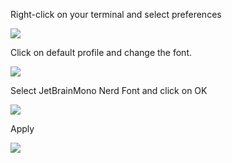 Right-click on your terminal and select preferences

![](https://valentinraillard.fr/GitHub/sympa-shell/5.png)

Click on default profile and change the font.

![](https://valentinraillard.fr/GitHub/sympa-shell/6.png)

Select JetBrainMono Nerd Font and click on OK

![](https://valentinraillard.fr/GitHub/sympa-shell/7.png)

Apply

![](https://valentinraillard.fr/GitHub/sympa-shell/8.png)